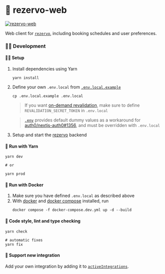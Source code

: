 # 🤸 rezervo-web

[![rezervo-web](https://img.shields.io/badge/ghcr.io-mathiazom%2Frezervo--web-blue?logo=docker)](https://github.com/users/mathiazom/packages/container/package/rezervo-web)

Web client for [`rezervo`](https://github.com/mathiazom/rezervo), including booking schedules and user preferences.

### 🧑‍💻 Development

#### 🧑‍🔧 Setup

1. Install dependencies using Yarn
   ```shell
   yarn install
   ```
2. Define your own `.env.local` from [`.env.local.example`](.env.local.example)

   ```shell
   cp .env.local.example .env.local
   ```

   > If you want [on-demand revalidation](https://nextjs.org/docs/basic-features/data-fetching/incremental-static-regeneration#on-demand-revalidation), make sure to define `REVALIDATION_SECRET_TOKEN` in `.env.local`

   > [`.env`](.env) provides default dummy values as a workaround for [auth0/nextjs-auth0#1356](https://github.com/auth0/nextjs-auth0/issues/1356), and must be overridden with `.env.local`

3. Setup and start the [rezervo](https://github.com/mathiazom/rezervo) backend

#### 🧶 Run with Yarn

```shell
yarn dev

# or

yarn prod
```

#### 🐋 Run with Docker

1. Make sure you have defined `.env.local` as described above
2. With [docker](https://docs.docker.com/get-docker/) and [docker compose](https://docs.docker.com/compose/) installed, run
   ```shell
   docker compose -f docker-compose.dev.yml up -d --build
   ```

#### 🧹 Code style, lint and type checking

```shell
yarn check

# automatic fixes
yarn fix
```

#### 🔌 Support new integration

Add your own integration by adding it to [`activeIntegrations`](src/lib/activeIntegrations.ts).
